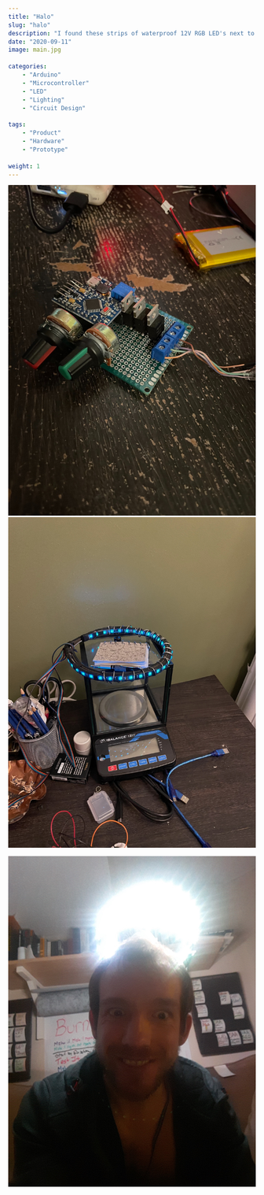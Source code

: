 ```yaml
---
title: "Halo"
slug: "halo"
description: "I found these strips of waterproof 12V RGB LED's next to the dumpster. Testing revealed that the controller was broken, so I created a new one!"
date: "2020-09-11"
image: main.jpg

categories:
    - "Arduino"
    - "Microcontroller"
    - "LED"
    - "Lighting"
    - "Circuit Design"

tags:
    - "Product"
    - "Hardware"
    - "Prototype"

weight: 1
---
```

![Circuit](circuit.jpg)![Halo](halo.jpg)

![Goddamn](goddamn.jpg)
